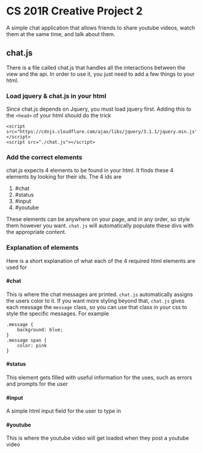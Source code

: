 # CS 201R Creative Project 2

A simple chat application that allows friends to share youtube videos, watch them at the same time, and talk about them.  

## chat.js
There is a file called chat.js that handles all the interactions between the view and the api.  In order to use it, you just need to add a few things to your html.  

### Load jquery & chat.js in your html
Since chat.js depends on Jquery, you must load jquery first.  Adding this to the `<head>` of your html should do the trick
    
    <script src="https://cdnjs.cloudflare.com/ajax/libs/jquery/3.1.1/jquery.min.js"></script>
    <script src="./chat.js"></script>
    
### Add the correct elements
chat.js expects 4 elements to be found in your html.  It finds these 4 elements by looking for their ids.  The 4 ids are

1. #chat
2. #status
3. #input
4. #youtube

These elements can be anywhere on your page, and in any order, so style them however you want.  `chat.js` will automatically populate these divs with the appropriate content.

### Explanation of elements
Here is a short explanation of what each of the 4 required html elements are used for

#### #chat
This is where the chat messages are printed.  `chat.js` automatically assigns the users color to it.  If you want more styling beyond that, `chat.js` gives each message the `message` class, so you can use that class in your css to style the specific messages.  For example
    
    .message {
        background: blue;
    }
    .message span {
        color: pink
    }
    
#### #status
This element gets filled with useful information for the uses, such as errors and prompts for the user

#### #input
A simple html input field for the user to type in

#### #youtube
This is where the youtube video will get loaded when they post a youtube video
    
